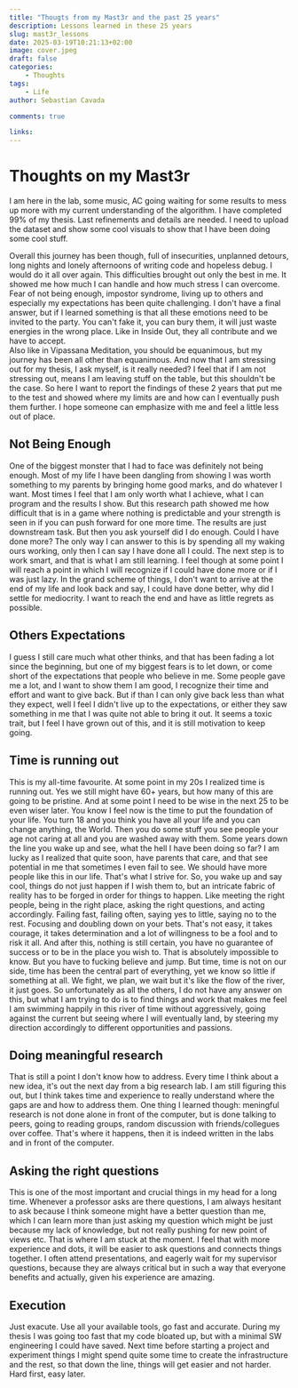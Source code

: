 ```yaml
---
title: "Thougts from my Mast3r and the past 25 years"
description: Lessons learned in these 25 years
slug: mast3r_lessons
date: 2025-03-19T10:21:13+02:00
image: cover.jpeg
draft: false
categories:
    - Thoughts
tags:
    - Life
author: Sebastian Cavada

comments: true

links:
---
```



# Thoughts on my Mast3r

I am here in the lab, some music, AC going waiting for some results to mess up more with my current understanding of the algorithm. I have completed 99% of my thesis. Last refinements and details are needed. I need to upload the dataset and show some cool visuals to show that I have been doing some cool stuff.

Overall this journey has been though, full of insecurities, unplanned detours, long nights and lonely afternoons of writing code and hopeless debug.
I would do it all over again. This difficulties brought out only the best in me. It showed me how much I can handle and how much stress I can overcome. Fear of not being enough, impostor syndrome, living up to others and especially my expectations has been quite challenging. I don't have a final answer, but if I learned something is that all these emotions need to be invited to the party. You can't fake it, you can bury them, it will just waste energies in the wrong place. Like in Inside Out, they all contribute and we have to accept.  
Also like in Vipassana Meditation, you should be equanimous, but my journey has been all other than equanimous. And now that I am stressing out for my thesis, I ask myself, is it really needed? 
I feel that if I am not stressing out, means I am leaving stuff on the table, but this shouldn't be the case. So here I want to report the findings of these 2 years that put me to the test and showed where my limits are and how can I eventually push them further. I hope someone can emphasize with me and feel a little less out of place.

## Not Being Enough

One of the biggest monster that I had to face was definitely not being enough. Most of my life I have been dangling from showing I was worth something to my parents by bringing home good marks, and do whatever I want. Most times I feel that I am only worth what I achieve, what I can program and the results I show. But this research path showed me how difficult that is in a game where nothing is predictable and your strength is seen in if you can push forward for one more time. The results are just downstream task. But then you ask yourself did I do enough.
Could I have done more? The only way I can answer to this is by spending all my waking ours working, only then I can say I have done all I could. The next step is to work smart, and that is what I am still learning. I feel though at some point I will reach a point in which I will recognize if I could have done more or if I was just lazy.
In the grand scheme of things, I don't want to arrive at the end of my life and look back and say, I could have done better, why did I settle for mediocrity. I want to reach the end and have as little regrets as possible.

## Others Expectations
I guess I still care much what other thinks, and that has been fading a lot since the beginning, but one of my biggest fears is to let down, or come short of the expectations that people who believe in me. Some people gave me a lot, and I want to show them I am good, I recognize their time and effort and want to give back. But if than I can only give back less than what they expect, well I feel I didn't live up to the expectations, or either they saw something in me that I was quite not able to bring it out. It seems a toxic trait, but I feel I have grown out of this, and it is still motivation to keep going.

## Time is running out
This is my all-time favourite. At some point in my 20s I realized time is running out. Yes we still might have 60+ years, but how many of this are going to be pristine. And at some point I need to be wise in the next 25 to be even wiser later. You know I feel now is the time to put the foundation of your life. You turn 18 and you think you have all your life and you can change anything, the World. Then you do some stuff you see people your age not caring at all and you are washed away with them. Some years down the line you wake up and see, what the hell I have been doing so far?
I am lucky as I realized that quite soon, have parents that care, and that see potential in me that sometimes I even fail to see. We should have more people like this in our life. That's what I strive for.
So, you wake up and say cool, things do not just happen if I wish them to, but an intricate fabric of reality has to be forged in order for things to happen. Like meeting the right people, being in the right place, asking the right questions, and acting accordingly. Failing fast, failing often, saying yes to little, saying no to the rest. Focusing and doubling down on your bets. 
That's not easy, it takes courage, it takes determination and a lot of willingness to be a fool and to risk it all. 
And after this, nothing is still certain, you have no guarantee of success or to be in the place you wish to. That is absolutely impossible to know. But you have to fucking believe and jump.
But time, time is not on our side, time has been the central part of everything, yet we know so little if something at all. We fight, we plan, we wait but it's like the flow of the river, it just goes. 
So unfortunately as all the others, I do not have any answer on this, but what I am trying to do is to find things and work that makes me feel I am swimming happily in this river of time without aggressively, going against the current but seeing where I will eventually land, by steering my direction accordingly to different opportunities and passions.

## Doing meaningful research
That is still a point I don't know how to address. Every time I think about a new idea, it's out the next day from a big research lab. I am still figuring this out, but I think takes time and experience to really understand where the gaps are and how to address them. 
One thing I learned though: meningful research is not done alone in front of the computer, but is done talking to peers, going to reading groups, random discussion with friends/collegues over coffee. That's where it happens, then it is indeed written in the labs and in front of the computer. 

## Asking the right questions
This is one of the most important and crucial things in my head for a long time. Whenever a professor asks are there questions, I am always hesitant to ask because I think someone might have a better question than me, which I can learn more than just asking my question which might be just because my lack of knowledge, but not really pushing for new point of views etc. That is where I am stuck at the moment. I feel that with more experience and dots, it will be easier to ask questions and connects things together.
I often attend presentations, and eagerly wait for my supervisor questions, because they are always critical but in such a way that everyone benefits and actually, given his experience are amazing.

## Execution

Just exacute. Use all your available tools, go fast and accurate. During my thesis I was going too fast that my code bloated up, but with a minimal SW engineering I could have saved. Next time before starting a project and experiment things I might spend quite some time to create the infrastructure and the rest, so that down the line, things will get easier and not harder. 
Hard first, easy later.